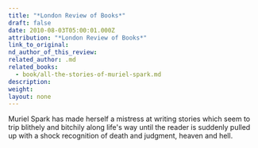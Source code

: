 ```yaml
---
title: "*London Review of Books*"
draft: false
date: 2010-08-03T05:00:01.000Z
attribution: "*London Review of Books*"
link_to_original:
nd_author_of_this_review:
related_author: .md
related_books:
  - book/all-the-stories-of-muriel-spark.md
description:
weight:
layout: none
---
```

Muriel Spark has made herself a mistress at writing stories which seem to trip blithely and bitchily along life's way until the reader is suddenly pulled up with a shock recognition of death and judgment, heaven and hell.

